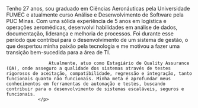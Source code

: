 <p>Tenho 27 anos, sou graduado em Ciências Aeronáuticas pela Universidade FUMEC e atualmente curso Análise e Desenvolvimento de Software pela PUC Minas. Com uma sólida experiência de 5 anos em logística e operações aeromédicas, desenvolvi habilidades em análise de dados, documentação, liderança e melhoria de processos. Foi durante esse período que contribuí para o desenvolvimento de um sistema de gestão, o que despertou minha paixão pela tecnologia e me motivou a fazer uma transição bem-sucedida para a área de TI.

                    Atualmente, atuo como Estagiário de Quality Assurance (QA), onde asseguro a qualidade dos sistemas através de testes rigorosos de aceitação, compatibilidade, regressão e integração, tanto funcionais quanto não funcionais. Minha meta é aprofundar meus conhecimentos em ferramentas de automação e testes, buscando contribuir para o desenvolvimento de sistemas escaláveis, seguros e funcionais.
                </p>
